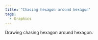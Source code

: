 ```yaml
---
title: "Chasing hexagon around hexagon"
tags:
  - Graphics
---
```


Drawing chasing hexagon around hexagon.

<canvas id="hexagonCanvas" width="600" height="600"></canvas>
<script> 
        const canvas = document.getElementById('hexagonCanvas');
        const ctx = canvas.getContext('2d');
        const centerX = canvas.width / 2;
        const centerY = canvas.height / 2;
        const hexagonRadius = 100;
        const newhexagonRadius = 100;

        // Function to calculate a point on the hexagon given an angle
        function gethexagonPoints(centerX, centerY, radius, rotationAngle = 0) {
            const points = [];
            for (let i = 0; i < 6; i++) {
                const angle = (2 * Math.PI * i / 6) + rotationAngle;
                const x = centerX + radius * Math.cos(angle);
                const y = centerY + radius * Math.sin(angle);
                points.push({x, y});
            }
            return points;
        }

        // Function to draw a hexagon given a set of points
        function drawPolygon(points) {
            ctx.beginPath();
            ctx.moveTo(points[0].x, points[0].y);
            for (let i = 1; i < points.length; i++) {
                ctx.lineTo(points[i].x, points[i].y);
            }
            ctx.closePath();
            ctx.stroke();
        }

        // Function to calculate the midpoint of an edge
        function calculateMidpoint(p1, p2) {
            return {
                x: (p1.x + p2.x) / 2,
                y: (p1.y + p2.y) / 2
            };
        }

        // Function to find the vector A and calculate the new center for the translated hexagon
        function findNewhexagonCenter(center, midpoint) {
            const vectorA = {
                x: midpoint.x - center.x,
                y: midpoint.y - center.y
            };
            const newCenter = {
                x: center.x + 2 * vectorA.x,
                y: center.y + 2 * vectorA.y
            };
            return newCenter;
        }

        // Main function to generate the hexagons and draw them
        function generateAndDrawhexagons() {
            // Original hexagon points
            const originalhexagon = gethexagonPoints(centerX, centerY, hexagonRadius);

            // Draw the original hexagon
            ctx.strokeStyle = 'red';
            drawPolygon(originalhexagon);
            drawChasingPolygon(originalhexagon, 40);

            // Loop through each edge of the original hexagon
            for (let i = 0; i < originalhexagon.length; i++) {
                const p1 = originalhexagon[i];
                const p2 = originalhexagon[(i + 1) % originalhexagon.length];

                const angle =  -60 * Math.PI/180;

                // Calculate the midpoint of the edge
                const midpoint = calculateMidpoint(p1, p2);

                // Find the center of the new hexagon
                const newCenter = findNewhexagonCenter({x: centerX, y: centerY}, midpoint);

                // Draw the new hexagon rotated by the edge angle
                ctx.strokeStyle = 'blue';
                const rotatedhexagon = gethexagonPoints(newCenter.x, newCenter.y, newhexagonRadius, angle);
                drawPolygon(rotatedhexagon);
                drawChasingPolygon(rotatedhexagon, 40);
            }
        }

    function drawhexagon(points) {
        let edges = [];
        ctx.beginPath();
        for (let i = 0; i < points.length; i++) {
            const startPoint = points[i];
            const endPoint = points[(i + 1) % points.length]; // Connect the last point to the first
	    ctx.strokeStyle = `hsl(${(i / points.length) * 360}, 100%, 50%)`;
            ctx.beginPath();
            ctx.moveTo(startPoint.x, startPoint.y);
            ctx.lineTo(endPoint.x, endPoint.y);
            edges.push([startPoint, endPoint]);
            ctx.stroke();
        }
        return edges;
    }

    // Function to calculate the next hexagon's points
    function getNexthexagonPoints(previousEdges) {
        let newPoints = [];

        // For each edge, calculate a point 1/10th along the line
        for (let i = 0; i < previousEdges.length; i++) {
            const startPoint = previousEdges[i][0];
            const endPoint = previousEdges[i][1];

            // Calculate 1/10th point along the line
            const newPoint = {
                x: startPoint.x + (endPoint.x - startPoint.x) * 0.1,
                y: startPoint.y + (endPoint.y - startPoint.y) * 0.1
            };
            newPoints.push(newPoint);
        }

        return newPoints;
    }

    // Function to create the hexagons iteratively
    function drawChasingPolygon(initialPoints, iterations) {
        let currentPoints = initialPoints;
        for (let i = 0; i < iterations; i++) {
            const edges = drawhexagon(currentPoints);
            //hexagonsEdges.push(edges); // Store the edges
            currentPoints = getNexthexagonPoints(edges); // Calculate the next hexagon's points
        }
    }

    generateAndDrawhexagons();
</script>
